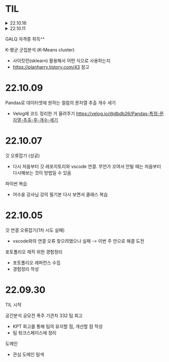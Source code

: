 # TIL

<details>
<summary> 22.10.16</summary>
<div markdown="1">       

네이버 지도 스크래핑
* ifame으로 네이버 지도에서 검색어를 검색했을 때 나오는 결과창만을 뽑아냄
* 검색 출력 창이 스크롤되지 않는 문제 발생
* 
</div>
</details>

<details>
<summary>22.10.11</summary>
<div markdown="1">       

GALQ 자격증 취득^^

K-평균 군집분석 (K-Means cluster) 
* 사이킷런(sklearn) 활용해서 어떤 식으로 사용하는지
* https://planharry.tistory.com/43 참고

</div>
</details>


GALQ 자격증 취득^^

K-평균 군집분석 (K-Means cluster) 
* 사이킷런(sklearn) 활용해서 어떤 식으로 사용하는지
* https://planharry.tistory.com/43 참고

# 22.10.09 

Pandas로 데이터셋에 원하는 컬럼의 문자열 추출 개수 세기
* Velog에 코드 정리한 거 올려주기 https://velog.io/@dbdb26/Pandas-특정-문자열-추출-후-개수-세기

# 22.10.07

깃 오류잡기 (성공)
* 다시 처음부터 깃 레포지토리와 vscode 연결.
무언가 꼬여서 안될 때는 처음부터 다시해보는 것이 방법일 수 있음

파이썬 복습
* 어수웅 강사님 강의 필기본 다시 보면서 클래스 복습
# 22.10.05

깃 연결 오류잡기(1차 시도 실패)
* vscode와의 연결 오류 찾으려했으나 실패 -> 이번 주 안으로 해결 도전

포토폴리오 제작 위한 경험정리
* 포토폴리오 레퍼런스 수집
* 경험정리 작성


# 22.09.30

TIL 시작

공간분석 공모전 폭주 기관차 332 팀 회고
* KPT 회고를 통해 팀의 유지할 점, 개선할 점 작성
* 팀 워크스페이스에 정리

도메인
* 관심 도메인 탐색
